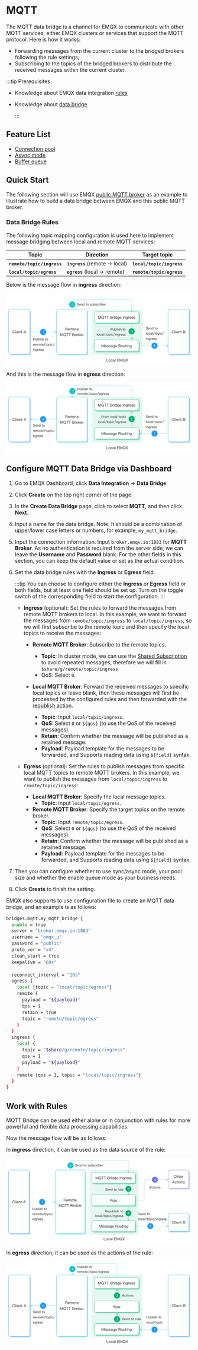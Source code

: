 # MQTT

The MQTT data bridge is a channel for EMQX to communicate with other MQTT services, either EMQX clusters or services that support the MQTT protocol. Here is how it works:

- Forwarding messages from the current cluster to the bridged brokers following the rule settings;
- Subscribing to the topics of the bridged brokers to distribute the received messages within the current cluster.

:::tip Prerequisites

- Knowledge about EMQX data integration [rules](./rules.md)

- Knowledge about [data bridge](./data-bridges.md)

  :::

## Feature List

- [Connection pool](./data-bridges.md#连接池) <!-- TODO 确认改版后知否支持-->
- [Async mode](./data-bridges.md#异步请求模式)
- [Buffer queue](./data-bridges.md#缓存队列)

<!--  Configuration parameters TODO 链接到配置手册对应配置章节。 -->

## Quick Start

The following section will use EMQX [public MQTT broker](https://www.emqx.com/en/mqtt/public-mqtt5-broker) as an example to illustrate how to build a data bridge between EMQX and this public MQTT broker.

### Data Bridge Rules

The following topic mapping configuration is used here to implement message bridging between local and remote MQTT services:

| Topic                      | Direction                       | Target topic              |
| -------------------------- | ------------------------------- | ------------------------- |
| **`remote/topic/ingress`** | **`ingress`** (remote -> local) | **`local/topic/ingress`** |
| **`local/topic/egress`**   | **`egress`** (local -> remote)  | **`remote/topic/egress`** |

Below is the message flow in **ingress** direction:

![bridge_igress](./assets/bridge_igress.png)

And this is the message flow in **egress** direction:

![bridge_egerss](./assets/bridge_egerss.png)

## Configure MQTT Data Bridge via Dashboard

1. Go to EMQX Dashboard, click **Data Integration** -> **Data Bridge**.

2. Click **Create** on the top right corner of the page.

3. In the **Create Data Bridge** page, click to select **MQTT**, and then click **Next**.

4. Input a name for the data bridge. Note: It should be a combination of upper/lower case letters or numbers, for example, `my_mqtt_bridge`.

5. Input the connection information. Input `broker.emqx.io:1883` for **MQTT Broker**. As no authentication is required from the server side, we can leave the **Username** and **Password** blank. For the other fields in this section, you can keep the default value or set as the actual condition.

6. Set the data bridge rules with the **Ingress** or **Egress** field.

   :::tip
   You can choose to configure either the **Ingress** or **Egress** field or both fields, but at least one field should be set up. Turn on the toggle switch of the corresponding field to start the configuration.
   :::

   - **Ingress** (optional): Set the rules to forward the messages from remote MQTT brokers to local. In this example, we want to forward the messages from `remote/topic/ingress` to `local/topic/ingress`, so we will first subscribe to the remote topic and then specify the local topics to receive the messages:

     - **Remote MQTT Broker**: Subscribe to the remote topics.

       - **Topic**: In cluster mode, we can use the [Shared Subscription](../mqtt/mqtt-shared-subscription.md) to avoid repeated messages, therefore we will fill in `$share/g/remote/topic/ingress`
       - QoS: Select `0`.

     - **Local MQTT Broker**: Forward the received messages to specific local topics or leave blank, then these messages will first be processed by the configured rules and then forwarded with the [republish action](./rules.md).
       - **Topic**: Input `local/topic/ingress`.
       - **QoS**: Select `0` or `${qos}` (to use the QoS of the received messages).
       - **Retain**: Confirm whether the message will be published as a retained message.
       - **Payload**: Payload template for the messages to be forwarded, and Supports reading data using `${field}` syntax.

   - **Egress** (optional): Set the rules to publish messages from specific local MQTT topics to remote MQTT brokers. In this example, we want to publish the messages from `local/topic/ingress` to `remote/topic/ingress`:

     - **Local MQTT Broker**: Specify the local message topics.
       - **Topic**: Input `local/topic/egress`.
     - **Remote MQTT Broker**: Specify the target topics on the remote broker.
       - **Topic**: Input `remote/topic/egress`.
       - **QoS**: Select `0` or `${qos}` (to use the QoS of the received messages).
       - **Retain**: Confirm whether the message will be published as a retained message.
       - **Payload**: Payload template for the messages to be forwarded, and Supports reading data using `${field}` syntax.

7. Then you can configure whether to use sync/async mode, your pool size and whether the enable queue mode as your business needs.

8. Click **Create** to finish the setting.

EMQX also supports to use configuration file to create an MQTT data bridge, and an example is as follows:

```bash
bridges.mqtt.my_mqtt_bridge {
  enable = true
  server = "broker.emqx.io:1883"
  username = "emqx_u"
  password = "public"
  proto_ver = "v4"
  clean_start = true
  keepalive = "60s"

  reconnect_interval = "10s"
  egress {
    local {topic = "local/topic/egress"}
    remote {
      payload = "${payload}"
      qos = 1
      retain = true
      topic = "remote/topic/egress"
    }
  }
  ingress {
    local {
      topic = "$share/g/remote/topic/ingress"
      qos = 1
      payload = "${payload}"
    }
    remote {qos = 1, topic = "local/topic/ingress"}
  }
}
```

## Work with Rules

MQTT Bridge can be used either alone or in conjunction with rules for more powerful and flexible data processing capabilities.

Now the message flow will be as follows:

In **ingress** direction, it can be used as the data source of the rule:

![bridge_igress_rule_link](./assets/bridge_igress_rule_link.png)

In **egress** direction, it can be used as the actions of the rule:

![bridge_egress_rule](./assets/bridge_egress_rule.png)
